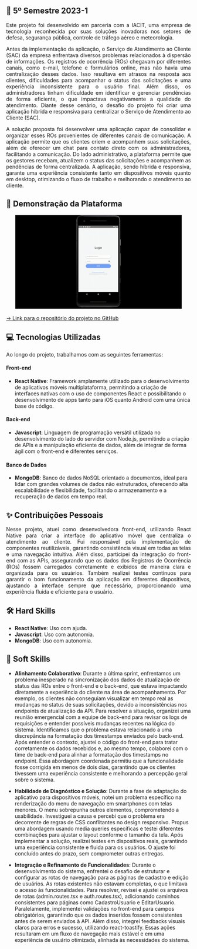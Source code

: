 ## 📝 5º Semestre 2023-1

<p align="justify">
Este projeto foi desenvolvido em parceria com a IACIT, uma empresa de tecnologia reconhecida por suas soluções inovadoras nos setores de defesa, segurança pública, controle de tráfego 
aéreo e meteorologia. 
</p>

<p align="justify">
Antes da implementação da aplicação, o Serviço de Atendimento ao Cliente (SAC) da empresa enfrentava diversos problemas relacionados à dispersão de informações. Os registros de 
ocorrência (ROs) chegavam por diferentes canais, como e-mail, telefone e formulários online, mas não havia uma centralização desses dados. Isso resultava em atrasos na resposta aos 
clientes, dificuldades para acompanhar o status das solicitações e uma experiência inconsistente para o usuário final. Além disso, os administradores tinham dificuldade em identificar e 
gerenciar pendências de forma eficiente, o que impactava negativamente a qualidade do atendimento. Diante desse cenário, o desafio do projeto foi criar uma aplicação híbrida e responsiva 
para centralizar o Serviço de Atendimento ao Cliente (SAC).
</p>

<p align="justify">
A solução proposta foi desenvolver uma aplicação capaz de consolidar e organizar esses ROs provenientes de diferentes canais de comunicação. A aplicação permite que os clientes criem e 
acompanhem suas solicitações, além de oferecer um chat para contato direto com os administradores, facilitando a comunicação. Do lado administrativo, a plataforma permite que os gestores 
recebam, atualizem o status das solicitações e acompanhem as pendências de forma centralizada. A aplicação, sendo híbrida e responsiva, garante uma experiência consistente tanto em 
dispositivos móveis quanto em desktop, otimizando o fluxo de trabalho e melhorando o atendimento ao cliente.
</p>

## 🚀 Demonstração da Plataforma

<p align="center">
  <img src="https://github.com/deborafaria01/TG-fatec/blob/main/Gifs/LoginAdmin.gif" width="90%">
</p>

[→ Link para o repositório do projeto no GitHub](https://github.com/deborafaria01/Reportify_Doc)

## 💻 Tecnologias Utilizadas
Ao longo do projeto, trabalhamos com as seguintes ferramentas:

#### Front-end
- **React Native**: Framework amplamente utilizado para o desenvolvimento de aplicativos móveis multiplataforma, permitindo a criação de interfaces nativas com o uso de componentes React 
e possibilitando o desenvolvimento de apps tanto para iOS quanto Android com uma única base de código.

#### Back-end
- **Javascript**: Linguagem de programação versátil utilizada no desenvolvimento do lado do servidor com Node.js, permitindo a criação de APIs e a manipulação eficiente de dados, além de 
integrar de forma ágil com o front-end e diferentes serviços.

#### Banco de Dados
- **MongoDB**: Banco de dados NoSQL orientado a documentos, ideal para lidar com grandes volumes de dados não estruturados, oferecendo alta escalabilidade e flexibilidade, facilitando o 
armazenamento e a recuperação de dados em tempo real.

## ✨ Contribuições Pessoais

<p align="justify">
Nesse projeto, atuei como desenvolvedora front-end, utilizando React Native para criar a interface do aplicativo móvel que centraliza o atendimento ao cliente. Fui responsável pela 
implementação de componentes reutilizáveis, garantindo consistência visual em todas as telas e uma navegação intuitiva. Além disso, participei da integração do front-end com as APIs, 
assegurando que os dados dos Registros de Ocorrência (ROs) fossem carregados corretamente e exibidos de maneira clara e organizada para os usuários. Também realizei testes contínuos para 
garantir o bom funcionamento da aplicação em diferentes dispositivos, ajustando a interface sempre que necessário, proporcionando uma experiência fluida e eficiente para o usuário.
</p>

## 🛠️ Hard Skills
- **React Native**: Uso com ajuda.
- **Javascript**: Uso com autonomia.
- **MongoDB**: Uso com autonomia.

## 🌱 Soft Skills

- **Alinhamento Colaborativo**: Durante a última sprint, enfrentamos um problema inesperado na sincronização dos dados de atualização de status das ROs entre o front-end e o back-end, 
que estava impactando diretamente a experiência do cliente na área de acompanhamento. Por exemplo, os clientes não conseguiam visualizar em tempo real as mudanças no status de suas 
solicitações, devido a inconsistências nos endpoints de atualização da API. Para resolver a situação, organizei uma reunião emergencial com a equipe de back-end para revisar os logs de 
requisições e entender possíveis mudanças recentes na lógica do sistema. Identificamos que o problema estava relacionado a uma discrepância na formatação dos timestamps enviados pelo 
back-end. Após entender o contexto, ajustei o código do front-end para tratar corretamente os dados recebidos e, ao mesmo tempo, colaborei com o time de back-end para alinhar a 
formatação dos timestamps no endpoint. Essa abordagem coordenada permitiu que a funcionalidade fosse corrigida em menos de dois dias, garantindo que os clientes tivessem uma experiência 
consistente e melhorando a percepção geral sobre o sistema.
  
- **Habilidade de Diagnóstico e Solução**: Durante a fase de adaptação do aplicativo para dispositivos móveis, notei um problema específico na renderização do menu de navegação em 
smartphones com telas menores. O menu sobrepunha outros elementos, comprometendo a usabilidade. Investiguei a causa e percebi que o problema era decorrente de regras de CSS conflitantes 
no design responsivo. Propus uma abordagem usando media queries específicas e testei diferentes combinações para ajustar o layout conforme o tamanho da tela. Após implementar a solução, 
realizei testes em dispositivos reais, garantindo uma experiência consistente e fluida para os usuários. O ajuste foi concluído antes do prazo, sem comprometer outras 
entregas.

- **Integração e Refinamento de Funcionalidades**: Durante o desenvolvimento do sistema, enfrentei o desafio de estruturar e configurar as rotas de navegação para as páginas de cadastro 
e edição de usuários. As rotas existentes não estavam completas, o que limitava o acesso às funcionalidades. Para resolver, revisei e ajustei os arquivos de rotas (admin.routes.tsx e 
auth.routes.tsx), adicionando caminhos consistentes para páginas como CadastroUsuario e EditarUsuario. Paralelamente, implementei validações no front-end para campos obrigatórios, 
garantindo que os dados inseridos fossem consistentes antes de serem enviados à API. Além disso, integrei feedbacks visuais claros para erros e sucesso, utilizando react-toastify. Essas 
ações resultaram em um fluxo de navegação mais estável e em uma experiência de usuário otimizada, alinhada às necessidades do sistema.
